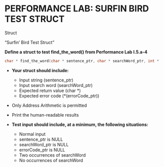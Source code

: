 # PERFORMANCE LAB: SURFIN BIRD TEST STRUCT

Struct

“Surfin’ Bird Test Struct”

**Define a struct to test find_the_word() from Performance Lab I.5.a-4**

```c
char * find_the_word(char * sentence_ptr, char * searchWord_ptr, int * errorCode_ptr);
```

* **Your struct should include:**
    * Input string (sentence_ptr)
    * Input search word (searchWord_ptr)
    * Expected return value (char *)
    * Expected error code (*(errorCode_ptr))
* Only Address Arithmetic is permitted
* Print the human-readable results

* **Test input should include, at a minimum, the following situations:**
    * Normal input
    * sentence_ptr is NULL
    * searchWord_ptr is NULL
    * errorCode_ptr is NULL
    * Two occurrences of searchWord
    * No occurrences of searchWord
